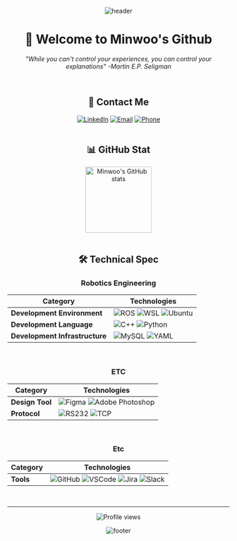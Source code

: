 <div align="center">

![header](https://capsule-render.vercel.app/api?type=waving&color=gradient&customColorList=15,16,19,20,29&height=200&section=header&text=Minwoo%20Cha&fontSize=65&animation=fadeIn&fontAlignY=38&desc=Technical%20Manager%20%7C%20%40neubility&descAlignY=58&descAlign=50)

# 🤖 Welcome to Minwoo's Github

*"While you can't control your experiences, you can control your explanations" -Martin E.P. Seligman*

</br>

## 📱 Contact Me

<div align="center">
<a href="https://www.linkedin.com/in/minwoo-cha-90a99b2a7/"><img src="https://img.shields.io/badge/LinkedIn-0077B5?style=for-the-badge&logo=linkedin&logoColor=white" alt="LinkedIn"/></a>
<a href="mailto:chaminwoo1213@gmail.com"><img src="https://img.shields.io/badge/Email-D14836?style=for-the-badge&logo=gmail&logoColor=white" alt="Email"/></a>
<a href="tel:+821095864289"><img src="https://img.shields.io/badge/Contact-4285F4?style=for-the-badge&logo=google&logoColor=white" alt="Phone"/></a>
</div>

</br>

## 📊 GitHub Stat

<div align="center">
<img height="150em" src="https://github-readme-stats-sigma-five.vercel.app/api?username=minwoo1213&show_icons=true&theme=tokyonight" alt="Minwoo's GitHub stats"/>
</div>

</br>

## 🛠️ Technical Spec

### Robotics Engineering

| **Category**                | **Technologies**                                                                 |
|-----------------------------|----------------------------------------------------------------------------------|
| **Development Environment**  | ![ROS](https://img.shields.io/badge/ROS-22314E?style=for-the-badge&logo=ros&logoColor=white) ![WSL](https://img.shields.io/badge/WSL-FCC624?style=for-the-badge&logo=Linux&logoColor=black) ![Ubuntu](https://img.shields.io/badge/Ubuntu-E95420?style=for-the-badge&logo=ubuntu&logoColor=white) |
| **Development Language**     | ![C++](https://img.shields.io/badge/C++-00599C?style=for-the-badge&logo=c%2B%2B&logoColor=white) ![Python](https://img.shields.io/badge/Python-3776AB?style=for-the-badge&logo=python&logoColor=white) |
| **Development Infrastructure** | ![MySQL](https://img.shields.io/badge/MySQL-4479A1?style=for-the-badge&logo=MySQL&logoColor=white) ![YAML](https://img.shields.io/badge/YAML-64748B?style=for-the-badge&logo=yaml&logoColor=white) |

</br>

### ETC

| **Category**                | **Technologies**                                                                 |
|-----------------------------|----------------------------------------------------------------------------------|
| **Design Tool**          | ![Figma](https://img.shields.io/badge/Figma-000000?style=for-the-badge&logo=figma&logoColor=white) ![Adobe Photoshop](https://img.shields.io/badge/%20Photoshop-31A8FF?style=for-the-badge&logo=Adobe&logoColor=white)  |
| **Protocol**         | ![RS232](https://img.shields.io/badge/RS232-007BFF?style=for-the-badge&logoColor=white)  ![TCP](https://img.shields.io/badge/TCP-28A745?style=for-the-badge&logoColor=white)

</br>

### Etc

| **Category**                | **Technologies**                                                                 |
|-----------------------------|----------------------------------------------------------------------------------|
| **Tools**                   | ![GitHub](https://img.shields.io/badge/github-181717?style=for-the-badge&logo=github&logoColor=white) ![VSCode](https://img.shields.io/badge/VSCode-007ACC?style=for-the-badge&logo=VisualStudioCode&logoColor=white) ![Jira](https://img.shields.io/badge/Jira-0052CC?style=for-the-badge&logo=jira&logoColor=white) ![Slack](https://img.shields.io/badge/Slack-4A154B?style=for-the-badge&logo=slack&logoColor=white)|

</br>

---

<div align="center">
<img src="https://komarev.com/ghpvc/?username=minwoo1213&color=blueviolet&style=for-the-badge" alt="Profile views"/>
</div>

![footer](https://capsule-render.vercel.app/api?type=waving&color=gradient&customColorList=0,2,2,5,30&height=100&section=footer)

</div>
